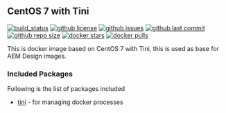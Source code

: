 ## CentOS 7 with Tini

[![build_status](https://travis-ci.org/aem-design/centos-tini.svg?branch=master)](https://travis-ci.org/aem-design/centos-tini) 
[![github license](https://img.shields.io/github/license/aem-design/centos-tini)](https://github.com/aem-design/centos-tini) 
[![github issues](https://img.shields.io/github/issues/aem-design/centos-tini)](https://github.com/aem-design/centos-tini) 
[![github last commit](https://img.shields.io/github/last-commit/aem-design/centos-tini)](https://github.com/aem-design/centos-tini) 
[![github repo size](https://img.shields.io/github/repo-size/aem-design/centos-tini)](https://github.com/aem-design/centos-tini) 
[![docker stars](https://img.shields.io/docker/stars/aemdesign/centos-tini)](https://hub.docker.com/r/aemdesign/centos-tini) 
[![docker pulls](https://img.shields.io/docker/pulls/aemdesign/centos-tini)](https://hub.docker.com/r/aemdesign/centos-tini) 

This is docker image based on CentOS 7 with Tini, this is used as base for AEM Design images.


### Included Packages

Following is the list of packages included

* [tini](https://github.com/krallin/tini)                  - for managing docker processes

